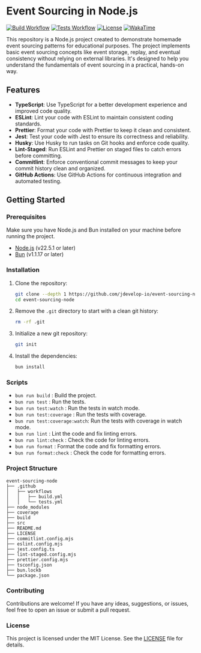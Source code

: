 # Event Sourcing in Node.js

[![Build Workflow](https://github.com/jdevelop-io/event-sourcing-node/actions/workflows/build.yml/badge.svg)](https://github.com/jdevelop-io/event-sourcing-node/actions/workflows/build.yml)
[![Tests Workflow](https://github.com/jdevelop-io/event-sourcing-node/actions/workflows/tests.yml/badge.svg)](https://github.com/jdevelop-io/event-sourcing-node/actions/workflows/tests.yml)
[![License](https://img.shields.io/github/license/jdevelop-io/event-sourcing-node)](/LICENSE)
[![WakaTime](https://wakatime.com/badge/user/b5dd94a4-c0ea-4c12-9cb2-41f984e74fdc/project/47c69695-3734-473d-acd7-56443d4e9e3e.svg)](https://wakatime.com/badge/user/b5dd94a4-c0ea-4c12-9cb2-41f984e74fdc/project/47c69695-3734-473d-acd7-56443d4e9e3e)

This repository is a Node.js project created to demonstrate homemade event sourcing patterns for educational purposes. The project implements basic event sourcing concepts like event storage, replay, and eventual consistency without relying on external libraries. It's designed to help you understand the fundamentals of event sourcing in a practical, hands-on way.

## Features

- **TypeScript**: Use TypeScript for a better development experience and improved code quality.
- **ESLint**: Lint your code with ESLint to maintain consistent coding standards.
- **Prettier**: Format your code with Prettier to keep it clean and consistent.
- **Jest**: Test your code with Jest to ensure its correctness and reliability.
- **Husky**: Use Husky to run tasks on Git hooks and enforce code quality.
- **Lint-Staged**: Run ESLint and Prettier on staged files to catch errors before committing.
- **Commitlint**: Enforce conventional commit messages to keep your commit history clean and organized.
- **GitHub Actions**: Use GitHub Actions for continuous integration and automated testing.

## Getting Started

### Prerequisites

Make sure you have Node.js and Bun installed on your machine before running the project.

- [Node.js](https://nodejs.org/) (v22.5.1 or later)
- [Bun](https://bun.sh/) (v1.1.17 or later)

### Installation

1. Clone the repository:

   ```bash
   git clone --depth 1 https://github.com/jdevelop-io/event-sourcing-node.git
   cd event-sourcing-node
   ```

2. Remove the `.git` directory to start with a clean git history:

   ```bash
   rm -rf .git
   ```

3. Initialize a new git repository:

   ```bash
   git init
   ```

4. Install the dependencies:
   ```bash
   bun install
   ```

### Scripts

- `bun run build` : Build the project.
- `bun run test` : Run the tests.
- `bun run test:watch` : Run the tests in watch mode.
- `bun run test:coverage` : Run the tests with coverage.
- `bun run test:coverage:watch`: Run the tests with coverage in watch mode.
- `bun run lint` : Lint the code and fix linting errors.
- `bun run lint:check` : Check the code for linting errors.
- `bun run format` : Format the code and fix formatting errors.
- `bun run format:check` : Check the code for formatting errors.

### Project Structure

```plaintext
event-sourcing-node
├── .github
│   ├── workflows
│   │   ├── build.yml
│   │   └── tests.yml
├── node_modules
├── coverage
├── build
├── src
├── README.md
├── LICENSE
├── commitlint.config.mjs
├── eslint.config.mjs
├── jest.config.ts
├── lint-staged.config.mjs
├── prettier.config.mjs
├── tsconfig.json
├── bun.lockb
└── package.json
```

### Contributing

Contributions are welcome! If you have any ideas, suggestions, or issues, feel free to open an issue or submit a pull request.

### License

This project is licensed under the MIT License. See the [LICENSE](LICENSE) file for details.
